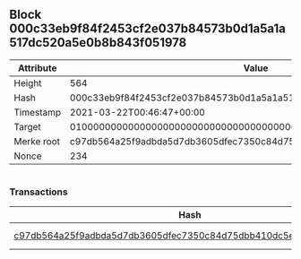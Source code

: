 ## Block 000c33eb9f84f2453cf2e037b84573b0d1a5a1a517dc520a5e0b8b843f051978

Attribute | Value
--- | ---
Height | 564
Hash | 000c33eb9f84f2453cf2e037b84573b0d1a5a1a517dc520a5e0b8b843f051978
Timestamp | 2021-03-22T00:46:47+00:00
Target | 0100000000000000000000000000000000000000000000000000000000000000
Merke root | c97db564a25f9adbda5d7db3605dfec7350c84d75dbb410dc5e4d06859fdd098
Nonce | 234

```

```

### Transactions

Hash | Amount
--- | ---
[c97db564a25f9adbda5d7db3605dfec7350c84d75dbb410dc5e4d06859fdd098](c97db564a25f9adbda5d7db3605dfec7350c84d75dbb410dc5e4d06859fdd098.md) | 10.00000000 SKEPTI 
